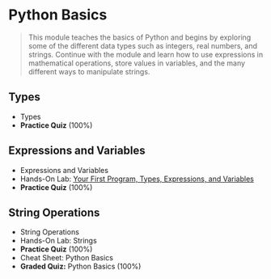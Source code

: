 # Python Basics
> This module teaches the basics of Python and begins by exploring some of the different data types such as integers, real numbers, and strings. Continue with the module and learn how to use expressions in mathematical operations, store values in variables, and the many different ways to manipulate strings.
## Types
- Types
- **Practice Quiz** (100%)
## Expressions and Variables
- Expressions and Variables
- Hands-On Lab: [Your First Program, Types, Expressions, and Variables](https://github.com/KailaniBailey/IBM-Data-Science-Professional-Certificate/blob/main/04.%20Python%20for%20Data%20Science,%20AI%20&%20Development/WriteFirstPythonCode.py)
- **Practice Quiz** (100%)
## String Operations
- String Operations
- Hands-On Lab: Strings
- **Practice Quiz** (100%)
- Cheat Sheet: Python Basics
- **Graded Quiz:** Python Basics (100%)
